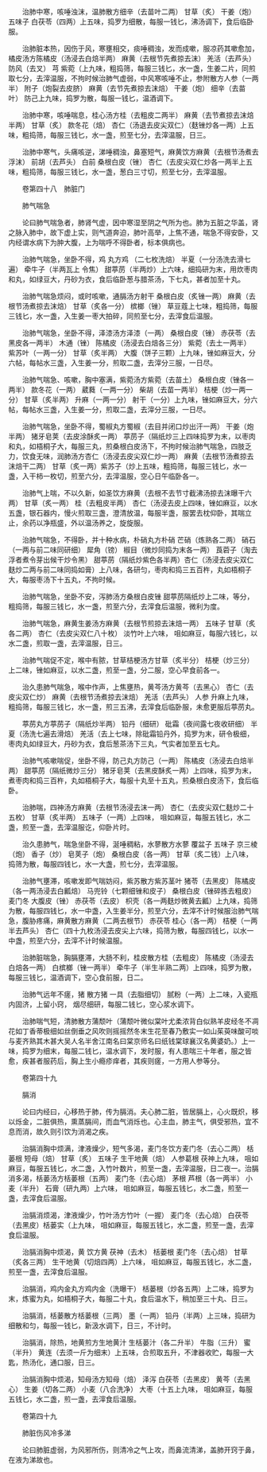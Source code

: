 <!-- { "loadSidebar": true } -->
　　治肺中寒，咳唾浊沫，温肺散方细辛（去苗叶二两） 甘草（炙） 干姜（炮） 五味子 白茯苓（四两）上五味，捣罗为细散，每服一钱匕，沸汤调下，食后临卧服。

　　治肺脏本热，因伤于风，寒壅相交，痰唾稠浊，发而成嗽，服凉药其嗽愈加，橘皮汤方陈橘皮（汤浸去白焙半两） 麻黄（去根节先煮掠去沫） 羌活（去芦头） 防风（去叉） 芎 紫菀（上九味，粗捣筛，每服三钱匕，水一盏，生姜二片，同煎取七分，去滓温服，不拘时候治肺气虚弱，中风寒咳唾不止，参附散方人参（一两半） 附子（炮裂去皮脐） 麻黄（去节先煮掠去沫焙） 干姜（炮） 细辛（去苗叶） 防己上九味，捣罗为散，每服一钱匕，温酒调下。

　　治肺中寒，咳唾喘息，桂心汤方桂（去粗皮二两半） 麻黄（去节煮掠去沫焙半两） 甘草（炙） 款冬花（焙） 杏仁（汤退去皮尖双仁）（麸锉炒各一两）上五味，粗捣筛，每服三钱匕，水一盏，煎至七分，去滓温服，日三。

　　治肺中寒气，头痛咳逆，涕唾稠浊，鼻塞短气，麻黄饮方麻黄（去根节汤煮去浮沫） 前胡（去芦头） 白前 桑根白皮（锉） 杏仁（去皮尖双仁炒各一两半上五味，粗捣筛，每服三钱匕，水一盏，葱白三寸切，煎至七分，去滓温服。

　　卷第四十八　肺脏门

　　肺气喘急

　　论曰肺气喘急者，肺肾气虚，因中寒湿至阴之气所为也。肺为五脏之华盖，肾之脉入肺中，故下虚上实，则气道奔迫，肺叶高举，上焦不通，喘急不得安卧，又内经谓水病下为肿大腹，上为喘呼不得卧者，标本俱病也。

　　治肺气喘急，坐卧不得，鸡 丸方鸡 （二七枚洗焙） 半夏（一分汤洗去滑七遍） 牵牛子（半两瓦上 令焦） 甜葶苈（半两炒）上六味，细捣研为末，用炊枣肉和丸，如绿豆大，丹砂为衣，食后临卧葱与腊茶汤，下七丸，甚者加至十丸。

　　治肺气喘急烦闷，或时咳嗽，通膈汤方射干 桑根白皮（炙锉一两） 麻黄（去根节汤煮掠去沫焙） 甘草（炙各一分） 槟榔（锉） 草豆蔻上七味，粗捣筛，每服三钱匕，水一盏，入生姜一枣大拍碎，同煎至七分，去滓食后温服。

　　治肺气喘急，坐卧不得，泽漆汤方泽漆（一两） 桑根白皮（锉） 赤茯苓（去黑皮各一两半） 木通（锉） 陈橘皮（汤浸去白焙各三分） 紫菀（去土一两半） 紫苏叶（一两一分） 甘草（炙半两） 大腹（饼子三颗）上九味，锉如麻豆大，分六帖，每帖水三盏，入生姜一分，煎取二盏，去滓分三服，一日尽。

　　治肺气喘急、咳嗽，胸中塞满，紫菀汤方紫菀（去苗土） 桑根白皮（锉各一两半） 款冬花（一两） 葳蕤（一两一分） 柴胡（去苗一两半） 桔梗（炒一两一分） 甘草（炙半两） 升麻（一两一分） 射干（一分）上九味，锉如麻豆大，分六帖，每帖水三盏，入生姜一分，煎取二盏，去滓分三服，一日尽。

　　治肺气喘急，坐卧不得，蜀椒丸方蜀椒（去目并闭口炒出汗一两） 干姜（炮半两） 猪牙皂荚（去皮涂酥炙一两） 葶苈子（隔纸炒三上四味捣罗为末，以枣肉和丸，如梧桐子大，每服三丸，煎桑根白皮汤下，不拘时候治肺气喘急，四肢乏力，饮食无味，润肺汤方杏仁（汤浸去皮尖双仁炒一两） 麻黄（去根节汤煮掠去沫焙干二两） 甘草（炙一两）紫苏子（炒上五味，粗捣筛，每服三钱匕，水一盏，入干柿一枚切，煎至六分，去滓温服，空心日午临卧各一。

　　治肺气上喘，不以久新，如圣饮方麻黄（去根不去节寸截沸汤掠去沫曝干六两） 甘草（炙一两） 桂（去粗皮半两） 杏仁（汤浸去皮上四味，锉如麻豆，以水五盏，银石器内，慢火煎取三盏，澄清放温，每服半盏，服罢去枕仰卧，其喘立止，余药以净瓶盛，外以温汤养之，旋旋服。

　　治肺气喘急，不得卧，并十种水病，朴硝丸方朴硝 芒硝（炼熟各二两） 硝石（一两与前二味同研细） 犀角（镑） 椒目（微炒同捣为末各一两） 莨菪子（淘去浮者煮令芽出候干炒令黑） 甜葶苈（隔纸炒紫色各半两）杏仁（汤浸去皮尖双仁麸炒二两与前二味同捣如膏）上八味，各研匀，枣肉和捣三五百杵，丸如梧桐子大，每服枣汤下十五丸，不拘时候。

　　治肺气喘急，坐卧不安，泻肺汤方桑根白皮锉 甜葶苈隔纸炒上二味，等分，粗捣筛，每服三钱匕，水一盏，煎至六分，去滓食后温服，微利为度。

　　治肺气喘急，麻黄生姜汤方麻黄（去根节煎掠去沫焙一两） 五味子 甘草（炙各二两） 杏仁（去皮尖双仁八十枚） 淡竹叶上六味， 咀如麻豆，每服六钱匕，以水二盏，煎取一盏，去滓温服，日三。

　　治肺气喘促不定，喉中有脓，甘草桔梗汤方甘草（炙半分） 桔梗（炒三分）上二味，锉如麻豆，以水二盏，煎至一盏，分二服，空心早食前各一。

　　治久患肺气喘急，喉中作声，上焦壅热，黄芩汤方黄芩（去黑心） 杏仁（去皮尖双仁炒） 麻黄（去根节汤煮掠去沫焙） 羌活（去芦头） 人参 升麻上九味，粗捣筛，每服三钱匕，水一盏，煎三五沸，去滓食后临卧服，未愈更服后葶苈丸。

　　葶苈丸方葶苈子（隔纸炒半两） 铅丹（细研） 砒霜（夜间露七夜收研细） 半夏（汤洗七遍去滑焙） 羌活（去上七味，除砒霜铅丹外，捣罗为末，研令极细，枣肉丸如绿豆大，丹砂为衣，食后葱茶汤下三丸，气实者加至五七丸。

　　治肺气咳嗽喘促，坐卧不得，防己丸方防己（一两） 陈橘皮（汤浸去白焙半两） 甜葶苈（隔纸微炒三分） 猪牙皂荚（去黑皮酥炙一两）上四味，捣罗为末，煮枣肉和捣三百杵，丸如梧桐子大，每服十丸至十五丸，煎桑根白皮汤下，食后临卧。

　　治肺喘，四神汤方麻黄（去根节汤浸去沫一两） 杏仁（去皮尖双仁麸炒二十五枚） 甘草（炙半两） 五味子（一两）上四味， 咀如麻豆，每服五钱匕，水二盏，煎至一盏，去滓温服讫，仰卧片时。

　　治久患肺气，喘急坐卧不得，涎唾稠粘，水蓼散方水蓼 覆盆子 五味子 京三棱（炮） 香子（炒） 皂荚子（炮） 桑根白皮（各一两） 甘草（炙二钱）上八味，捣筛为散，每服四钱匕，水一大盏，煎七分，去滓温服。

　　治肺气壅滞，咳嗽发即气喘妨闷，紫苏散方紫苏茎叶 猪苓（去黑皮） 陈橘皮（各一两汤浸去白瓤焙） 马兜铃（七颗细锉和皮子） 桑根白皮（锉碎拣去粗皮） 麦门冬 大腹皮（锉） 赤茯苓（去皮） 枳壳（各一两麸炒微黄去瓤）上九味，捣筛为散，每服四钱匕，水一中盏，入生姜半分，煎至六分，去滓不计时候服治肺气喘急，腹胁疼痛，麻黄散方麻黄（二两去根节） 赤茯苓 桂心（各一两） 桔梗（一两半去芦头） 杏仁（四十九枚汤浸去皮尖上六味，捣筛为散，每服四钱匕，以水一中盏，煎至六分，去滓不计时候温服。

　　治肺脏喘急，胸膈壅滞，大肠不利，桂皮散方桂（去粗皮） 陈橘皮（汤浸去白焙各一两） 白槟榔（锉一两半） 牵牛子（半生半熟二两）上四味，捣罗为散，每服三钱匕，温酒调下，空心食前服，日二。

　　治肺气远年不瘥，猪 散方猪 一具（去脂细切） 腻粉（一两）上二味，入瓷瓶内固济，上留小窍， 烟尽细研，每服二钱匕，空心浆水调下。

　　治肺喘气短，清肺散方蒲颓叶（蒲颓叶微似棠叶尤柔浓背白似熟羊皮经冬不凋花如丁香蒂极细如丝倒垂之风吹则摇摇然冬末生花至春乃敷实一如山茱萸味酸可啖与麦齐熟其木甚大吴人名半舍江南名曰棠京师名曰纸钱棠球襄汉名黄婆奶。）上一味，捣罗为细末，每服二钱匕，温水调下，发时服，有人患喘三十年者，服之皆愈，疾甚者服药后，胸上生小瘾疹痒者，其疾则瘥，一方用人参等分。

　　卷第四十九

　　膈消

　　论曰内经曰，心移热于肺，传为膈消。夫心肺二脏，皆居膈上，心火既炽，移以烁金，二脏俱热，熏蒸膈间，而血气消烁也。心主血，肺主气，俱受邪热，宜不息而消，故久则引饮为消渴之疾。

　　治膈消胸中烦满，津液燥少，短气多渴，麦门冬饮方麦门冬（去心二两） 栝蒌根 短母（焙） 甘草（炙） 五味子 生干地黄（焙） 人参葛根 茯神上九味， 咀如麻豆，每服五钱匕，水二盏，入竹叶数片，煎至一盏，去滓温服，日二夜一。治膈消多渴，栝蒌汤方栝蒌根（五两） 麦门冬（去心焙） 茅根 芦根（各一两半） 小麦（半升） 石膏（研九两）上六味， 咀如麻豆，每服五钱匕，水二盏，煎至一盏，去滓食后温服。

　　治膈消烦渴，津液燥少，竹叶汤方竹叶（一握） 麦门冬（去心焙） 白茯苓（去黑皮）栝蒌实（上九味， 咀如麻豆，每服五钱匕，水二盏，煎至一盏，去滓食后温服。

　　治膈消胸中烦渴，黄 饮方黄 茯神（去木） 栝蒌根 麦门冬（去心焙） 甘草（炙各三两） 生干地黄（切焙四两）上六味， 咀如麻豆，每服五钱匕，水二盏，煎至一盏，去滓食后温服。

　　治膈消，鸡内金丸方鸡内金（洗曝干） 栝蒌根（炒各五两）上二味，捣罗为末，炼蜜为丸，如梧桐子大，每服二十丸，食后温水下，稍加至三十丸、日三。

　　治膈消，栝蒌散方栝蒌根（三两） 墨（一两） 铅丹（半两）上三味，捣研为细散和匀，每服一钱匕，新汲水调下，日三，不计时。

　　治膈消，除热，地黄煎方生地黄汁 生栝蒌汁（各二升半） 牛脂（三升） 蜜（半升） 黄连（去须一斤为细末）上五味，合煎取五升，不津器收贮，每服一大匙，热汤化，通口服，日三。

　　治膈消胸中烦渴，知母汤方知母（焙） 泽泻 白茯苓（去黑皮） 黄芩（去黑心） 生姜（切各二两） 小麦（八合洗净） 大枣（十五上九味， 咀如麻豆，每服五钱匕，水二盏，煎一盏，去滓食后温服。

　　卷第四十九

　　肺脏伤风冷多涕

　　论曰肺脏虚弱，为风邪所伤，则清冷之气上攻，而鼻流清涕，盖肺开窍于鼻，在液为涕故也。

